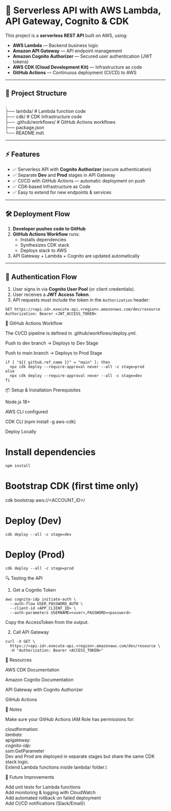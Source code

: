 # 🚀 Serverless API with AWS Lambda, API Gateway, Cognito & CDK

This project is a **serverless REST API** built on AWS, using:

- **AWS Lambda** — Backend business logic
- **Amazon API Gateway** — API endpoint management
- **Amazon Cognito Authorizer** — Secured user authentication (JWT tokens)
- **AWS CDK (Cloud Development Kit)** — Infrastructure as code
- **GitHub Actions** — Continuous deployment (CI/CD) to AWS

---

## 📂 Project Structure

.\
├── lambda/ # Lambda function code\
├── cdk/ # CDK Infrastructure code\
├── .github/workflows/ # GitHub Actions workflows\
├── package.json\
└── README.md\


---

## ⚡ Features

- ✅ Serverless API with **Cognito Authorizer** (secure authentication)
- ✅ Separate **Dev** and **Prod** stages in API Gateway
- ✅ CI/CD with GitHub Actions — automatic deployment on push
- ✅ CDK-based Infrastructure as Code
- ✅ Easy to extend for new endpoints & services

---

## 🛠 Deployment Flow

1. **Developer pushes code to GitHub**
2. **GitHub Actions Workflow** runs:
   - Installs dependencies
   - Synthesizes CDK stack
   - Deploys stack to AWS
3. API Gateway + Lambda + Cognito are updated automatically

---

## 🔑 Authentication Flow

1. User signs in via **Cognito User Pool** (or client credentials).
2. User receives a **JWT Access Token**.
3. API requests must include the token in the `Authorization` header:

```http
GET https://<api-id>.execute-api.<region>.amazonaws.com/dev/resource
Authorization: Bearer <JWT_ACCESS_TOKEN>
```
🚦 GitHub Actions Workflow

The CI/CD pipeline is defined in .github/workflows/deploy.yml.

Push to dev branch → Deploys to Dev Stage

Push to main branch → Deploys to Prod Stage
```
if [ "${{ github.ref_name }}" = "main" ]; then
  npx cdk deploy --require-approval never --all -c stage=prod
else
  npx cdk deploy --require-approval never --all -c stage=dev
fi
```
📦 Setup & Installation
Prerequisites

Node.js 18+

AWS CLI configured

CDK CLI (npm install -g aws-cdk)

Deploy Locally
# Install dependencies
```
npm install
```
# Bootstrap CDK (first time only)
cdk bootstrap aws://<ACCOUNT_ID>/<REGION>

# Deploy (Dev)
```
cdk deploy --all -c stage=dev
```
# Deploy (Prod)
```
cdk deploy --all -c stage=prod
```
🔍 Testing the API

1. Get a Cognito Token
```
aws cognito-idp initiate-auth \
  --auth-flow USER_PASSWORD_AUTH \
  --client-id <APP_CLIENT_ID> \
  --auth-parameters USERNAME=<user>,PASSWORD=<password>
```

Copy the AccessToken from the output.

2. Call API Gateway
```
curl -X GET \
  https://<api-id>.execute-api.<region>.amazonaws.com/dev/resource \
  -H "Authorization: Bearer <ACCESS_TOKEN>"
```
📘 Resources

AWS CDK Documentation

Amazon Cognito Documentation

API Gateway with Cognito Authorizer

GitHub Actions

📌 Notes

Make sure your GitHub Actions IAM Role has permissions for:

cloudformation:*\
lambda:*\
apigateway:*\
cognito-idp:*\
ssm:GetParameter\
Dev and Prod are deployed in separate stages but share the same CDK stack logic.\
Extend Lambda functions inside lambda/ folder.\

🎯 Future Improvements

Add unit tests for Lambda functions\
Add monitoring & logging with CloudWatch\
Add automated rollback on failed deployment\
Add CI/CD notifications (Slack/Email)\
